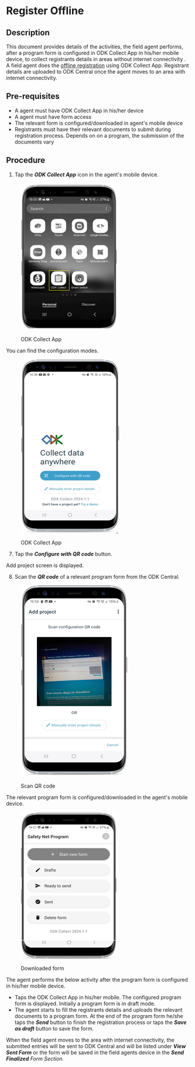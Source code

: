 # Register Offline

## Description

This document provides details of the activities, the field agent performs, after a program form is configured in ODK Collect App in his/her mobile device, to collect registrants details in areas without internet connectivity . A field agent does the [offline registration](https://github.com/OpenG2P/openg2p-documentation/blob/1.2.1/secure-registry/registration-methods/offline-registration.md) using ODK Collect App. Registrant details are uploaded to ODK Central once the agent moves to an area with internet connectivity.

## Pre-requisites

* A agent must have ODK Collect App in his/her device
* A agent must have form access
* The relevant form is configured/downloaded in agent's mobile device
* Registrants must have their relevant documents to submit during registration process. Depends on on a program, the submission of the documents vary

## Procedure

1. Tap the _**ODK Collect App**_ icon in the agent's mobile device.

<figure><img src="../../../../.gitbook/assets/image (4).png" alt=""><figcaption><p>ODK Collect App</p></figcaption></figure>

You can find the configuration modes.

<figure><img src="../../../../.gitbook/assets/image.png" alt=""><figcaption><p>ODK Collect App</p></figcaption></figure>

7. Tap the _**Configure with QR code**_ button.

Add project screen is displayed.

8. Scan the _**QR code**_ of a relevant program form from the ODK Central.

<figure><img src="../../../../.gitbook/assets/image (1).png" alt=""><figcaption><p>Scan QR code</p></figcaption></figure>

The relevant program form is configured/downloaded in the agent's mobile device.

<figure><img src="../../../../.gitbook/assets/image (15).png" alt=""><figcaption><p>Downloaded form</p></figcaption></figure>

The agent performs the below activity after the program form is configured in his/her mobile device.

* Taps the ODK Collect App in his/her mobile. The configured program form is displayed. Initially a program form is in draft mode.&#x20;
* The agent starts to fill the registrants details and uploads the relevant documents to a program form.  At the end of the program form he/she taps the _**Send**_ button to finish the registration process or taps the _**Save as draft**_ button to save the form.

When the field agent moves to the area with internet connectivity, the submitted entries will be sent to ODK Central and will be listed under _**View Sent Form**_ or the form will be saved in the field agents device in the _**Send Finalized** Form Section._
